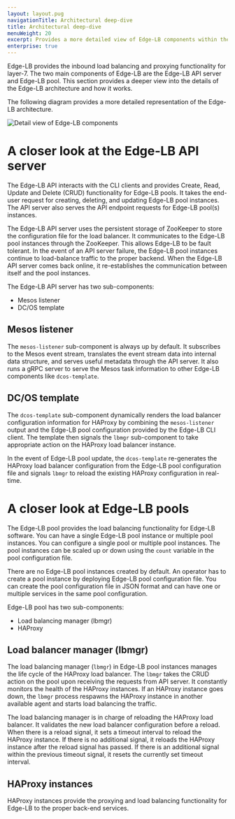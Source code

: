 ```yaml
---
layout: layout.pug
navigationTitle: Architectural deep-dive
title: Architectural deep-dive
menuWeight: 20
excerpt: Provides a more detailed view of Edge-LB components within the network topology for a cluster
enterprise: true
---
```


Edge-LB provides the inbound load balancing and proxying functionality for layer-7. The two main components of Edge-LB are the Edge-LB API server and Edge-LB pool. This section provides a deeper view into the details of the Edge-LB architecture and how it works. 

The following diagram provides a more detailed representation of the Edge-LB architecture.

<p>
<img src="/services/edge-lb/img/Edge-LB-4.png" alt="Detail view of Edge-LB components">
</p>

# A closer look at the Edge-LB API server
The Edge-LB API interacts with the CLI clients and provides Create, Read, Update and Delete (CRUD) functionality for Edge-LB pools. It takes the end-user request for creating, deleting, and updating Edge-LB pool instances. The API server also serves the API endpoint requests for Edge-LB pool(s) instances.

<!--## ZooKeeper communication-->
The Edge-LB API server uses the persistent storage of ZooKeeper to store the configuration file for the load balancer. It communicates to the Edge-LB pool instances through the ZooKeeper. This allows Edge-LB to be fault tolerant. In the event of an API server failure, the Edge-LB pool instances continue to load-balance traffic to the proper backend. When the Edge-LB API server comes back online, it re-establishes the communication between itself and the pool instances.

The Edge-LB API server has two sub-components:
- Mesos listener
- DC/OS template

## Mesos listener
The `mesos-listener` sub-component is always up by default. It subscribes to the Mesos event stream, translates the event stream data into internal data structure, and serves useful metadata through the API server. It also runs a gRPC server to serve the Mesos task information to other Edge-LB components like `dcos-template`.

## DC/OS template
The `dcos-template` sub-component dynamically renders the load balancer configuration information for HAProxy by combining the `mesos-listener` output and the Edge-LB pool configuration provided by the Edge-LB CLI client. The template then signals the `lbmgr` sub-component to take appropriate action on the HAProxy load balancer instance.

In the event of Edge-LB pool update, the `dcos-template` re-generates the HAProxy load balancer configuration from the Edge-LB pool configuration file and signals `lbmgr` to reload the existing HAProxy configuration in real-time.

# A closer look at Edge-LB pools
The Edge-LB pool provides the load balancing functionality for Edge-LB software. You can have a single Edge-LB pool instance or multiple pool instances. You can configure a single pool or multiple pool instances. The pool instances can be scaled up or down using the `count` variable in the pool configuration file.

There are no Edge-LB pool instances created by default. An operator has to create a pool instance by deploying Edge-LB pool configuration file. You can create the pool configuration file in JSON format and can have one or multiple services in the same pool configuration.

Edge-LB pool has two sub-components:
- Load balancing manager (lbmgr)
- HAProxy

## Load balancer manager (lbmgr)

The load balancing manager (`lbmgr`) in Edge-LB pool instances manages the life cycle of the HAProxy load balancer. The `lbmgr` takes the CRUD action on the pool upon receiving the requests from API server. It constantly monitors the health of the HAProxy instances. If an HAProxy instance goes down, the `lbmgr` process respawns the HAProxy instance in another available agent and starts load balancing the traffic.

The load balancing manager is in charge of reloading the HAProxy load balancer. It validates the new load balancer configuration before a reload. When there is a reload signal, it sets a timeout interval to reload the HAProxy instance. If there is no additional signal, it reloads the HAProxy instance after the reload signal has passed. If there is an additional signal within the previous timeout signal, it resets the currently set timeout interval.

## HAProxy instances 
HAProxy instances provide the proxying and load balancing functionality for Edge-LB to the proper back-end services.